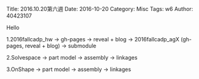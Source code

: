 Title: 2016.10.20第六週
Date: 2016-10-20
Category: Misc
Tags: w6
Author: 40423107


Hello
<!-- PELICAN_END_SUMMARY -->


1.2016fallcadp_hw -> gh-pages -> reveal + blog -> 2016fallcadp_agX (gh-pages, reveal + blog) -> submodule

2.Solvespace -> part model -> assembly -> linkages

3.OnShape -> part model -> assembly -> linkages


